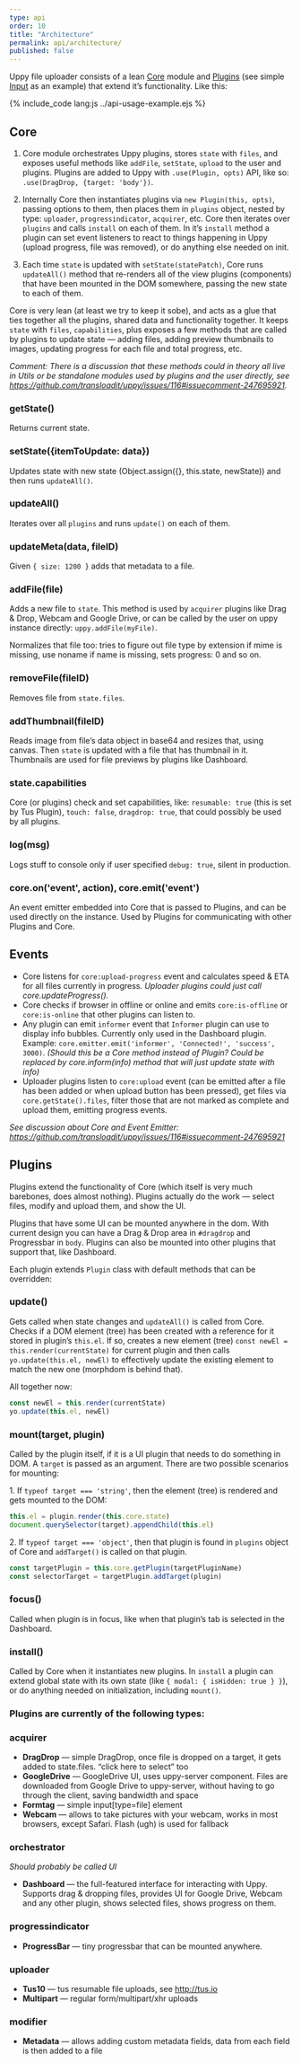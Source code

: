 ```yaml
---
type: api
order: 10
title: "Architecture"
permalink: api/architecture/
published: false
---
```


Uppy file uploader consists of a lean [Core](https://github.com/transloadit/uppy/blob/master/src/core/Core.js) module and [Plugins](https://github.com/transloadit/uppy/tree/master/src/plugins) (see simple [Input](https://github.com/transloadit/uppy/blob/master/src/plugins/Formtag.js) as an example) that extend it’s functionality. Like this:

{% include_code lang:js ../api-usage-example.ejs %}

## Core

1. Core module orchestrates Uppy plugins, stores `state` with `files`, and exposes useful methods like `addFile`, `setState`, `upload` to the user and plugins. Plugins are added to Uppy with `.use(Plugin, opts)` API, like so: `.use(DragDrop, {target: 'body'})`. 

2. Internally Core then instantiates plugins via `new Plugin(this, opts)`, passing options to them, then places them in `plugins` object, nested by type: `uploader`, `progressindicator`, `acquirer`, etc. Core then iterates over `plugins` and calls `install` on each of them. In it’s `install` method a plugin can set event listeners to react to things happening in Uppy (upload progress, file was removed), or do anything else needed on init.

3. Each time `state` is updated with `setState(statePatch)`, Core runs `updateAll()` method that re-renders all of the view plugins (components) that have been mounted in the DOM somewhere, passing the new state to each of them.

Core is very lean (at least we try to keep it sobe), and acts as a glue that ties together all the plugins, shared data and functionality together. It keeps `state` with `files`, `capabilities`, plus exposes a few methods that are called by plugins to update state — adding files, adding preview thumbnails to images, updating progress for each file and total progress, etc.

*Comment: There is a discussion that these methods could in theory all live in Utils or be standalone modules used by plugins and the user directly, see https://github.com/transloadit/uppy/issues/116#issuecomment-247695921.*

### getState()

Returns current state.

### setState({itemToUpdate: data})

Updates state with new state (Object.assign({}, this.state, newState)) and then runs `updateAll()`.

### updateAll()

Iterates over all `plugins` and runs `update()` on each of them.

### updateMeta(data, fileID)

Given `{ size: 1200 }` adds that metadata to a file.

### addFile(file)

Adds a new file to `state`. This method is used by `acquirer` plugins like Drag & Drop, Webcam and Google Drive,
or can be called by the user on uppy instance directly: `uppy.addFile(myFile)`.

Normalizes that file too: tries to figure out file type by extension if mime is missing, use noname if name is missing, sets progress: 0  and so on.

### removeFile(fileID)

Removes file from `state.files`.

### addThumbnail(fileID)

Reads image from file’s data object in base64 and resizes that, using canvas. Then `state` is updated with a file that has thumbnail in it. Thumbnails are used for file previews by plugins like Dashboard.

### state.capabilities

Core (or plugins) check and set capabilities, like: `resumable: true` (this is set by Tus Plugin), `touch: false`, `dragdrop: true`, that could possibly be used by all plugins.

### log(msg)

Logs stuff to console only if user specified `debug: true`, silent in production.

### core.on('event', action), core.emit('event')

An event emitter embedded into Core that is passed to Plugins, and can be used directly on the instance. Used by Plugins for communicating with other Plugins and Core.

## Events

- Core listens for `core:upload-progress` event and calculates speed & ETA for all files currently in progress. *Uploader plugins could just call core.updateProgress().*
- Core checks if browser in offline or online and emits `core:is-offline` or `core:is-online` that other plugins can listen to.
- Any plugin can emit `informer` event that `Informer` plugin can use to display info bubbles. Currently only used in the Dashboard plugin. Example: `core.emitter.emit('informer', 'Connected!', 'success', 3000)`. *(Should this be a Core method instead of Plugin? Could be replaced by core.inform(info) method that will just update state with info)*
- Uploader plugins listen to `core:upload` event (can be emitted after a file has been added or when upload button has been pressed), get files via `core.getState().files`, filter those that are not marked as complete and upload them, emitting progress events.

*See discussion about Core and Event Emitter: https://github.com/transloadit/uppy/issues/116#issuecomment-247695921*

## Plugins

Plugins extend the functionality of Core (which itself is very much barebones, does almost nothing). Plugins actually do the work — select files, modify and upload them, and show the UI.

Plugins that have some UI can be mounted anywhere in the dom. With current design you can have a Drag & Drop area in `#dragdrop` and Progressbar in `body`. Plugins can also be mounted into other plugins that support that, like Dashboard.

Each plugin extends `Plugin` class with default methods that can be overridden:

### update()

Gets called when state changes and `updateAll()` is called from Core. Checks if a DOM element (tree) has been created with a reference for it stored in plugin’s `this.el`. If so, creates a new element (tree) `const newEl = this.render(currentState)` for current plugin and then calls `yo.update(this.el, newEl)` to effectively update the existing element to match the new one (morphdom is behind that).

All together now:

``` javascript
const newEl = this.render(currentState)
yo.update(this.el, newEl)
```

### mount(target, plugin)

Called by the plugin itself, if it is a UI plugin that needs to do something in DOM. A `target` is passed as an argument. There are two possible scenarios for mounting:

1\. If `typeof target === 'string'`, then the element (tree) is rendered and gets mounted to the DOM:

``` javascript
this.el = plugin.render(this.core.state)
document.querySelector(target).appendChild(this.el)
```

2\. If `typeof target === 'object'`, then that plugin is found in `plugins` object of Core and `addTarget()` is called on that plugin.

``` javascript
const targetPlugin = this.core.getPlugin(targetPluginName)
const selectorTarget = targetPlugin.addTarget(plugin)
```

### focus()

Called when plugin is in focus, like when that plugin’s tab is selected in the Dashboard.

### install()

Called by Core when it instantiates new plugins. In `install`
a plugin can extend global state with its own state (like `{ modal: { isHidden: true } }`), or do anything needed on initialization, including `mount()`.

### Plugins are currently of the following types:

### acquirer

- **DragDrop** — simple DragDrop, once file is dropped on a target, it gets added to state.files. “click here to select” too
- **GoogleDrive** — GoogleDrive UI, uses uppy-server component. Files are downloaded from Google Drive to uppy-server, without having to go through the client, saving bandwidth and space
- **Formtag** — simple input[type=file] element
- **Webcam** — allows to take pictures with your webcam, works in most browsers, except Safari. Flash (ugh) is used for fallback

### orchestrator

*Should probably be called UI*

- **Dashboard** — the full-featured interface for interacting with Uppy. Supports drag & dropping files, provides UI for Google Drive, Webcam and any other plugin, shows selected files, shows progress on them.

### progressindicator

- **ProgressBar** — tiny progressbar that can be mounted anywhere.

### uploader

- **Tus10** — tus resumable file uploads, see http://tus.io
- **Multipart** — regular form/multipart/xhr uploads

### modifier

- **Metadata** — allows adding custom metadata fields, data from each field is then added to a file

